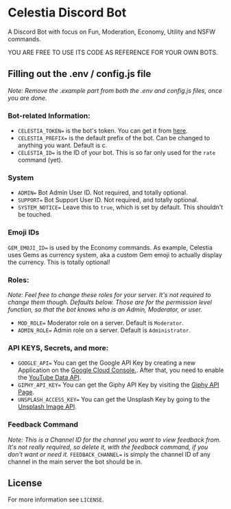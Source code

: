 # Celestia Discord Bot
A Discord Bot with focus on Fun, Moderation, Economy, Utility and NSFW commands.

YOU ARE FREE TO USE ITS CODE AS REFERENCE FOR YOUR OWN BOTS. 

## Filling out the .env / config.js file

*Note: Remove the .example part from both the .env and config.js files, once you are done.*

### Bot-related Information:
* `CELESTIA_TOKEN=` is the bot's token. You can get it from [here](https://discord.com/developers/applications/).
* `CELESTIA_PREFIX=` is the default prefix of the bot. Can be changed to anything you want. Default is c.
* `CELESTIA_ID=` is the ID of your bot. This is so far only used for the `rate` command (yet).

### System
* `ADMIN=` Bot Admin User ID. Not required, and totally optional.
* `SUPPORT=` Bot Support User ID. Not required, and totally optional.
* `SYSTEM_NOTICE=` Leave this to `true`, which is set by default. This shouldn't be touched.

### Emoji IDs
`GEM_EMOJI_ID=` is used by the Economy commands. As example, Celestia uses Gems as currency system, aka a custom Gem emoji to actually display the currency. This is totally optional!

### Roles:
*Note:  Feel free to change these roles for your server. It's not required to change them though. Defaults below. Those are for the permission level function, so that the bot knows who is an Admin, Moderator, or user.*
* `MOD_ROLE=` Moderator role on a server. Default is `Moderator`.
* `ADMIN_ROLE=` Admin role on a server. Default is `Administrator`.

### API KEYS, Secrets, and more:
* `GOOGLE_API=` You can get the Google API Key by creating a new Application on the [Google Cloud Console.](https://console.cloud.google.com/home/dashboard). After that, you need to enable the [YouTube Data API](https://console.cloud.google.com/marketplace/product/google/youtube.googleapis.com?q=youtube&id=125bab65-cfb6-4f25-9826-4dcc309bc508&project=azura-278914&hl).
* `GIPHY_API_KEY=` You can get the Giphy API Key by visiting the [Giphy API Page](https://developers.giphy.com/).
* `UNSPLASH_ACCESS_KEY=` You can get the Unsplash Key by going to the [Unsplash Image API](https://unsplash.com/developers).

### Feedback Command
*Note: This is a Channel ID for the channel you want to view feedback from. It's not really required, so delete it, with the feedback command, if you don't want or need it.*
`FEEDBACK_CHANNEL=` is simply the channel ID of any channel in the main server the bot should be in.

## License
For more information see `LICENSE`.
